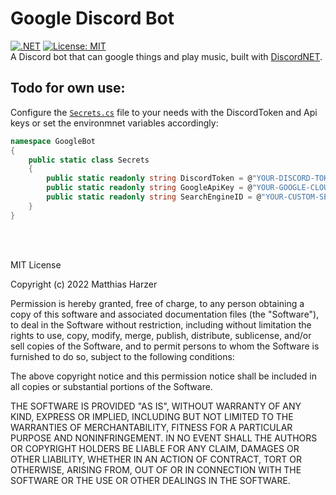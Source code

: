 # Google Discord Bot
[![.NET](https://github.com/MatthiasHarzer/GoogleDiscordBot/actions/workflows/dotnet.yml/badge.svg)](https://github.com/MatthiasHarzer/GoogleDiscordBot/actions/workflows/dotnet.yml)
[![License: MIT](https://img.shields.io/badge/License-MIT-yellow.svg)](https://opensource.org/licenses/MIT)
<br>
A Discord bot that can google things and play music, built with [DiscordNET](https://discordnet.dev/).

## Todo for own use:
Configure the [`Secrets.cs`](/GoogleBot/Secrets.cs) file to your needs with the DiscordToken and Api keys or set the environmnet variables accordingly:
```cs
namespace GoogleBot
{
    public static class Secrets
    {
        public static readonly string DiscordToken = @"YOUR-DISCORD-TOKEN";
        public static readonly string GoogleApiKey = @"YOUR-GOOGLE-CLOUD-API-KEY";
        public static readonly string SearchEngineID = @"YOUR-CUSTOM-SEARCHENGINE-ID";
    }
}
```
<br>
<br>

MIT License

Copyright (c) 2022 Matthias Harzer

Permission is hereby granted, free of charge, to any person obtaining a copy
of this software and associated documentation files (the "Software"), to deal
in the Software without restriction, including without limitation the rights
to use, copy, modify, merge, publish, distribute, sublicense, and/or sell
copies of the Software, and to permit persons to whom the Software is
furnished to do so, subject to the following conditions:

The above copyright notice and this permission notice shall be included in all
copies or substantial portions of the Software.

THE SOFTWARE IS PROVIDED "AS IS", WITHOUT WARRANTY OF ANY KIND, EXPRESS OR
IMPLIED, INCLUDING BUT NOT LIMITED TO THE WARRANTIES OF MERCHANTABILITY,
FITNESS FOR A PARTICULAR PURPOSE AND NONINFRINGEMENT. IN NO EVENT SHALL THE
AUTHORS OR COPYRIGHT HOLDERS BE LIABLE FOR ANY CLAIM, DAMAGES OR OTHER
LIABILITY, WHETHER IN AN ACTION OF CONTRACT, TORT OR OTHERWISE, ARISING FROM,
OUT OF OR IN CONNECTION WITH THE SOFTWARE OR THE USE OR OTHER DEALINGS IN THE
SOFTWARE.
